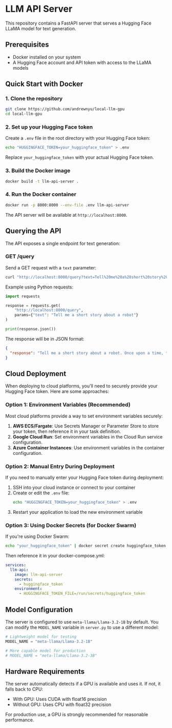 # LLM API Server

This repository contains a FastAPI server that serves a Hugging Face LLaMA model for text generation.

## Prerequisites

- Docker installed on your system
- A Hugging Face account and API token with access to the LLaMA models

## Quick Start with Docker

### 1. Clone the repository

```bash
git clone https://github.com/andrewnyu/local-llm-gpu
cd local-llm-gpu
```

### 2. Set up your Hugging Face token

Create a `.env` file in the root directory with your Hugging Face token:

```bash
echo "HUGGINGFACE_TOKEN=your_huggingface_token" > .env
```

Replace `your_huggingface_token` with your actual Hugging Face token.

### 3. Build the Docker image

```bash
docker build -t llm-api-server .
```

### 4. Run the Docker container

```bash
docker run -p 8000:8000 --env-file .env llm-api-server
```

The API server will be available at `http://localhost:8000`.

## Querying the API

The API exposes a single endpoint for text generation:

### GET /query

Send a GET request with a `text` parameter:

```bash
curl "http://localhost:8000/query?text=Tell%20me%20a%20short%20story%20about%20a%20robot"
```

Example using Python requests:

```python
import requests

response = requests.get(
    "http://localhost:8000/query",
    params={"text": "Tell me a short story about a robot"}
)

print(response.json())
```

The response will be in JSON format:

```json
{
  "response": "Tell me a short story about a robot. Once upon a time, there was a small robot named Bleep who worked in a factory..."
}
```

## Cloud Deployment

When deploying to cloud platforms, you'll need to securely provide your Hugging Face token. Here are some approaches:

### Option 1: Environment Variables (Recommended)

Most cloud platforms provide a way to set environment variables securely:

1. **AWS ECS/Fargate**: Use Secrets Manager or Parameter Store to store your token, then reference it in your task definition.
2. **Google Cloud Run**: Set environment variables in the Cloud Run service configuration.
3. **Azure Container Instances**: Use environment variables in the container configuration.

### Option 2: Manual Entry During Deployment

If you need to manually enter your Hugging Face token during deployment:

1. SSH into your cloud instance or connect to your container
2. Create or edit the `.env` file:
   ```bash
   echo "HUGGINGFACE_TOKEN=your_huggingface_token" > .env
   ```
3. Restart your application to load the new environment variable

### Option 3: Using Docker Secrets (for Docker Swarm)

If you're using Docker Swarm:

```bash
echo "your_huggingface_token" | docker secret create huggingface_token -
```

Then reference it in your docker-compose.yml:

```yaml
services:
  llm-api:
    image: llm-api-server
    secrets:
      - huggingface_token
    environment:
      - HUGGINGFACE_TOKEN_FILE=/run/secrets/huggingface_token
```

## Model Configuration

The server is configured to use `meta-llama/Llama-3.2-1B` by default. You can modify the `MODEL_NAME` variable in `server.py` to use a different model:

```python
# Lightweight model for testing
MODEL_NAME = "meta-llama/Llama-3.2-1B"

# More capable model for production
# MODEL_NAME = "meta-llama/Llama-3.2-3B"
```

## Hardware Requirements

The server automatically detects if a GPU is available and uses it. If not, it falls back to CPU:

- With GPU: Uses CUDA with float16 precision
- Without GPU: Uses CPU with float32 precision

For production use, a GPU is strongly recommended for reasonable performance. 